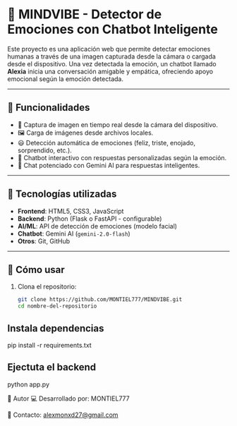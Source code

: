 # 🤖 MINDVIBE - Detector de Emociones con Chatbot Inteligente

Este proyecto es una aplicación web que permite detectar emociones humanas a través de una imagen capturada desde la cámara o cargada desde el dispositivo. Una vez detectada la emoción, un chatbot llamado **Alexia** inicia una conversación amigable y empática, ofreciendo apoyo emocional según la emoción detectada.

---

## 🌟 Funcionalidades

- 📸 Captura de imagen en tiempo real desde la cámara del dispositivo.
- 🖼️ Carga de imágenes desde archivos locales.
- 😃 Detección automática de emociones (feliz, triste, enojado, sorprendido, etc.).
- 💬 Chatbot interactivo con respuestas personalizadas según la emoción.
- 🧠 Chat potenciado con Gemini AI para respuestas inteligentes.

---

## 📸 Tecnologías utilizadas

- **Frontend**: HTML5, CSS3, JavaScript
- **Backend**: Python (Flask o FastAPI - configurable)
- **AI/ML**: API de detección de emociones (modelo facial)
- **Chatbot**: Gemini AI (`gemini-2.0-flash`)
- **Otros**: Git, GitHub

---

## 🚀 Cómo usar

1. Clona el repositorio:
   ```bash
   git clone https://github.com/MONTIEL777/MINDVIBE.git
   cd nombre-del-repositorio

## Instala dependencias 
pip install -r requirements.txt

## Ejectuta el backend 
python app.py

👥 Autor
💻 Desarrollado por: MONTIEL777

📧 Contacto: alexmonxd27@gmail.com

